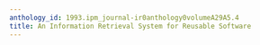 ```yaml
---
anthology_id: 1993.ipm_journal-ir0anthology0volumeA29A5.4
title: An Information Retrieval System for Reusable Software
---
```

